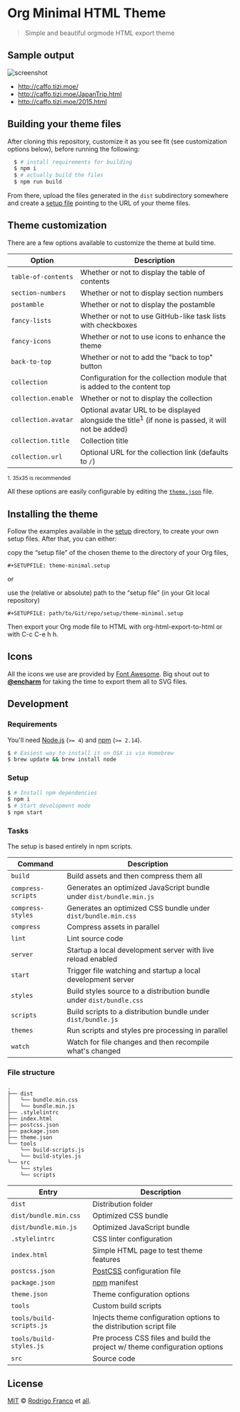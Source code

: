 [encharm-github-url]: https://github.com/encharm
[font-awesome-svgs-url]: https://github.com/encharm/Font-Awesome-SVG-PNG
[font-awesome-url]: http://fortawesome.github.io/Font-Awesome
[node-url]: https://nodejs.org
[npm-url]: https://npmjs.org
[postcss-url]: https://github.com/postcss/postcss
[theme-json-url]: /theme.json
[setup-dir-url]: https://github.com/caffo/org-minimal-html-theme/tree/master/setup
[author]: http://www.rodrigofranco.com
[contributors]: /graphs/contributors
[license]: /LICENSE

# Org Minimal HTML Theme
> Simple and beautiful orgmode HTML export theme

## Sample output

![screenshot](https://dl.dropboxusercontent.com/u/8178/org-minimal.png)

* http://caffo.tizi.moe/
* http://caffo.tizi.moe/JapanTrip.html
* http://caffo.tizi.moe/2015.html



## Building your theme files

After cloning this repository, customize it as you see fit (see customization options below), before running the following:
```sh
  $ # install requirements for building
  $ npm i
  $ # actually build the files
  $ npm run build
```
From there, upload the files generated in the `dist` subdirectory somewhere and create a [setup file][setup-dir-url] pointing to the URL of your theme files.


## Theme customization

There are a few options available to customize the theme at build time.

| Option | Description |
| --- | --- |
| `table-of-contents` | Whether or not to display the table of contents |
| `section-numbers` | Whether or not to display section numbers |
| `postamble` | Whether or not to display the postamble |
| `fancy-lists` | Whether or not to use GitHub-like task lists with checkboxes |
| `fancy-icons` | Whether or not to use icons to enhance the theme |
| `back-to-top` | Whether or not to add the "back to top" button |
| `collection` | Configuration for the collection module that is added to the content top |
| `collection.enable` | Whether or not to display the collection |
| `collection.avatar` | Optional avatar URL to be displayed alongside the title<sup>1</sup> (if none is passed, it will not be added) |
| `collection.title` | Collection title |
| `collection.url` | Optional URL for the collection link (defaults to `/`) |

<small>1. 35x35 is recommended</small>

All these options are easily configurable by editing the [`theme.json`][theme-json-url] file.

## Installing the theme

Follow the examples available in the [setup][setup-dir-url] directory, to create your own setup files. After that, you can either:

copy the “setup file” of the chosen theme to the directory of your Org files,

    #+SETUPFILE: theme-minimal.setup

or

use the (relative or absolute) path to the “setup file” (in your Git local repository)

    #+SETUPFILE: path/to/Git/repo/setup/theme-minimal.setup

Then export your Org mode file to HTML with org-html-export-to-html or with C-c C-e h h.

## Icons

All the icons we use are provided by [Font Awesome][font-awesome-url]. Big shout out to [**@encharm**][encharm-github-url] for taking the time to export them all to SVG files.

## Development

### Requirements

You'll need [Node.js][node-url] (`>= 4`) and [npm][npm-url] (`>= 2.14`).

```sh
$ # Easiest way to install it on OSX is via Homebrew
$ brew update && brew install node
```

### Setup

```sh
$ # Install npm dependencies
$ npm i
$ # Start development mode
$ npm start
```

### Tasks

The setup is based entirely in npm scripts.

| Command | Description |
| --- | --- |
| `build` | Build assets and then compress them all |
| `compress-scripts` | Generates an optimized JavaScript bundle under `dist/bundle.min.js` |
| `compress-styles` | Generates an optimized CSS bundle under `dist/bundle.min.css` |
| `compress` | Compress assets in parallel |
| `lint` | Lint source code |
| `server` | Startup a local development server with live reload enabled |
| `start` | Trigger file watching and startup a local development server |
| `styles` | Build styles source to a distribution bundle under `dist/bundle.css` |
| `scripts` | Build scripts to a distribution bundle under `dist/bundle.js` |
| `themes` | Run scripts and styles pre processing in parallel |
| `watch` | Watch for file changes and then recompile what's changed |

### File structure

```
.
├── dist
│   └── bundle.min.css
│   └── bundle.min.js
├── .stylelintrc
├── index.html
├── postcss.json
├── package.json
├── theme.json
└── tools
    └── build-scripts.js
    └── build-styles.js
└── src
    └── styles
    └── scripts
```

| Entry | Description |
| --- | --- |
| `dist` | Distribution folder |
| `dist/bundle.min.css` | Optimized CSS bundle |
| `dist/bundle.min.js` | Optimized JavaScript bundle |
| `.stylelintrc` | CSS linter configuration |
| `index.html` | Simple HTML page to test theme features |
| `postcss.json` | [PostCSS][postcss-url] configuration file |
| `package.json` | [npm][npm-url] manifest |
| `theme.json` | Theme configuration options |
| `tools` | Custom build scripts |
| `tools/build-scripts.js` | Injects theme configuration options to the distribution script file |
| `tools/build-styles.js` | Pre process CSS files and build the project w/ theme configuration options |
| `src` | Source code |

## License

[MIT][license] © [Rodrigo Franco][author] et [all][contributors].
